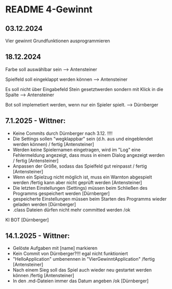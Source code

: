 # README 4-Gewinnt

## 03.12.2024

Vier gewinnt Grundfunktionen ausprogrammieren


## 18.12.2024

Farbe soll auswählbar sein --> Antensteiner

Spielfeld soll eingeklappt werden können --> Antensteiner

Es soll nicht über Eingabefeld Stein gesetztwerden sondern mit Klick in die Spalte --> Antensteiner

Bot soll implemetiert werden, wenn nur ein Spieler spielt. --> Dürnberger

## 7.1.2025 - Wittner:
  * Keine Commits durch Dürnberger nach 3.12. !!!!
  * Die Settings sollen "wegklappbar" sein (d.h. aus und eingeblendet werden können) / fertig [Antensteiner]
  * Werden keine Spielernamen eingetragen, wird im "Log" eine Fehlermeldung angezeigt, dass muss in einem Dialog angezeigt werden / fertig [Antensteiner]
  * Anpassen der Größe, sodass das Spielfeld gut reinpasst / fertig [Antensteiner]
  * Wenn ein Spielzug nicht möglich ist, muss ein Warnton abgespielt werden /fertig kann aber nicht geprüft werden [Antensteiner]
  * Die letzten Einstellungen (Settings) müssen beim Schließen des Programms gespeichert werden [Dürnberger]
  * gespeicherte Einstellungen müssen beim Starten des Programms wieder geladen werden [Dürnberger]
  * .class Dateien dürfen nicht mehr committed werden /ok

KI BOT [Dürnberger]

## 14.1.2025 - Wittner:
  * Gelöste Aufgaben mit [name] markieren
  * Kein Commit von Dürnberger?!!!   egal nicht funktioniert
  * "HelloApplication" umbenennen in "VierGewinntApplication" /fertig [Antensteiner]
  * Nach einem Sieg soll das Spiel auch wieder neu gestartet werden können  /fertig [Antensteiner]
  * In den .md-Dateien immer das Datum angeben  /ok  [Dürnberger]


